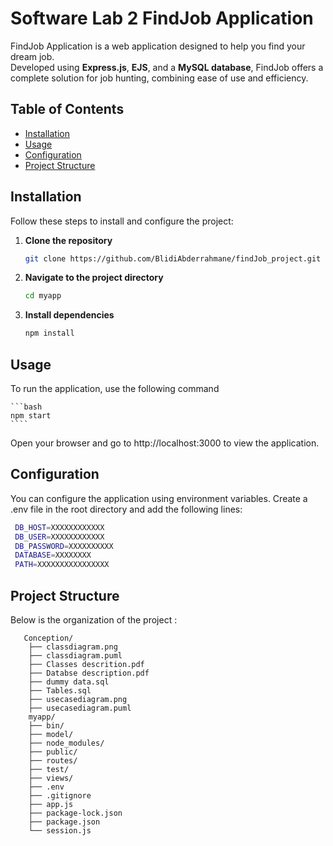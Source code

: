 # Software Lab 2 FindJob Application

FindJob Application is a web application designed to help you find your dream job.  
Developed using **Express.js**, **EJS**, and a **MySQL database**, FindJob offers a complete solution for job hunting, combining ease of use and efficiency.

## Table of Contents

- [Installation](#installation)
- [Usage](#usage)
- [Configuration](#configuration)
- [Project Structure](#project-structure)


## Installation

Follow these steps to install and configure the project:

1. **Clone the repository**
   ```bash
   git clone https://github.com/BlidiAbderrahmane/findJob_project.git
   ````


2. **Navigate to the project directory** 

    ```bash
    cd myapp
    ````

3. **Install dependencies**

    ```bash 
    npm install
    ````

## Usage

To run the application, use the following command

    ```bash
    npm start
    ````

Open your browser and go to http://localhost:3000 to view the application.

## Configuration

You can configure the application using environment variables.
Create a .env file in the root directory and add the following lines:

   ```` bash
    DB_HOST=XXXXXXXXXXXX
    DB_USER=XXXXXXXXXXXX
    DB_PASSWORD=XXXXXXXXXX
    DATABASE=XXXXXXXX
    PATH=XXXXXXXXXXXXXXXX
   ````

## Project Structure
Below is the organization of the project :

       Conception/
        ├── classdiagram.png
        ├── classdiagram.puml
        ├── Classes descrition.pdf
        ├── Databse description.pdf
        ├── dummy data.sql
        ├── Tables.sql
        ├── usecasediagram.png
        ├── usecasediagram.puml
        myapp/
        ├── bin/
        ├── model/
        ├── node_modules/
        ├── public/
        ├── routes/
        ├── test/
        ├── views/
        ├── .env
        ├── .gitignore
        ├── app.js
        ├── package-lock.json
        ├── package.json
        └── session.js

